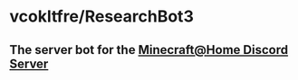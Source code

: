 # vcokltfre/ResearchBot3

## The server bot for the [Minecraft@Home Discord Server](https://discord.gg/xArErFf)
